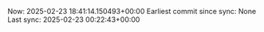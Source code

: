 Now: 2025-02-23 18:41:14.150493+00:00 Earliest commit since sync: None Last sync: 2025-02-23 00:22:43+00:00
